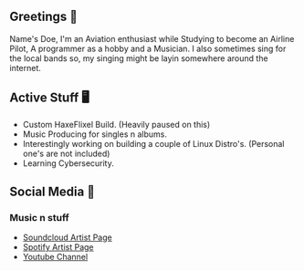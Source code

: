 ## Greetings 👋

Name's Doe, I'm an Aviation enthusiast while Studying to become an Airline Pilot, A programmer as a hobby and a Musician.
I also sometimes sing for the local bands so, my singing might be layin somewhere around the internet.

## Active Stuff 🖥️
- Custom HaxeFlixel Build. (Heavily paused on this)
- Music Producing for singles n albums.
- Interestingly working on building a couple of Linux Distro's. (Personal one's are not included)
- Learning Cybersecurity.

## Social Media 🔎
### Music n stuff
- [Soundcloud Artist Page](https://soundcloud.com/hxida)
- [Spotify Artist Page](https://open.spotify.com/artist/2TxL8fyfPCgOJYQFWtKhVR)
- [Youtube Channel](https://www.youtube.com/@DoeJohnetlee)
<!--
**hxida/hxida** is a ✨ _special_ ✨ repository because its `README.md` (this file) appears on your GitHub profile.

Here are some ideas to get you started:

- 🔭 I’m currently working on ...
- 🌱 I’m currently learning ...
- 👯 I’m looking to collaborate on ...
- 🤔 I’m looking for help with ...
- 💬 Ask me about ...
- 📫 How to reach me: ...
- 😄 Pronouns: ...
- ⚡ Fun fact: ...
-->
